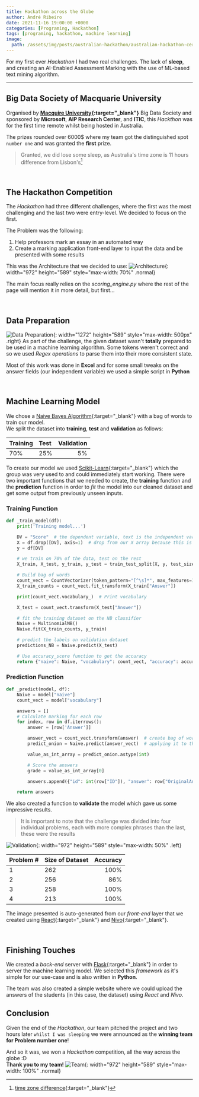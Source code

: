 ```yaml
---
title: Hackathon across the Globe
author: André Ribeiro
date: 2021-11-16 19:00:00 +0000
categories: [Programing, Hackathon]
tags: [programing, hackathon, machine learning]
image:
  path: /assets/img/posts/australian-hackathon/australian-hackathon-certificate.jpg
---
```


For my first ever *Hackathon* I had two real challenges. The lack of **sleep**, and creating an AI-Enabled Assessment Marking with the use of ML-based text mining algorithm.

***

## Big Data Society of Macquarie University

Organised by **[Macquire University][macquire ranking]{:target="_blank"}** Big Data Society and sponsored by **Microsoft**, **AIP Research Center**, and **ITIC**, this *Hackthon* was for the first time remote whilst being hosted in Australia.

The prizes rounded over 6000$ where my team got the distinguished spot `number one` and was granted the **first** prize.

> Granted, we did lose some sleep, as Australia's time zone is 11 hours difference from Lisbon's[^timezone]

<br>

## The Hackathon Competition

The *Hackathon* had three different challenges, where the first was the most challenging and the last two were entry-level.
We decided to focus on the first.

The Problem was the following: 
1. Help professors mark an essay in an automated way
2. Create a marking application front-end layer to input the data and be presented with some results

This was the Architecture that we decided to use:
![Architecture](/assets/img/posts/australian-hackathon/australian-hackathon-architecture.png){: width="972" height="589" style="max-width: 70%" .normal}

The main focus really relies on the *scoring_engine.py* where the rest of the page will mention it in more detail, but first...

<br>

## Data Preparation
  ![Data Preparation](/assets/img/posts/australian-hackathon/australian-hackathon-data-preparation.png){: width="1272" height="589" style="max-width: 500px" .right}
  As part of the challenge, the given dataset wasn't **totally** prepared to be used in a machine learning algorithm. Some tokens weren't correct and so we used *Regex operations* to parse them into their more consistent state.

  Most of this work was done in **Excel** and for some small tweaks on the answer fields (our independent variable) we used a simple script in **Python**
  
<br>

## Machine Learning Model
We chose a [Naive Bayes Algorithm][naive bayes algorithm]{:target="_blank"} with a bag of words to train our model. 
<br>We split the dataset into **training**, **test** and **validation** as follows:

| Training | Test | Validation |
|:---------|:-----|-----------:|
| 70%      | 25%  |         5% |

To create our model we used [Scikit-Learn][scikit learn]{:target="_blank"} which the group was very used to and could immediately start working. 
There were two important functions that we needed to create, the **training** function and the **prediction** function in order to *fit* the model into our cleaned dataset and get some output from previously unseen inputs.

### Training Function
```python
def _train_model(df):
    print('Training model...')

    DV = "Score"  # the dependent variable, text is the independent variable here
    X = df.drop([DV], axis=1)  # drop from our X array because this is the text data that gets trained
    y = df[DV]

    # we train on 70% of the data, test on the rest
    X_train, X_test, y_train, y_test = train_test_split(X, y, test_size=0.30)

    # Build bag of words
    count_vect = CountVectorizer(token_pattern="[^\s]*", max_features=100)
    X_train_counts = count_vect.fit_transform(X_train["Answer"])

    print(count_vect.vocabulary_)  # Print vocabulary

    X_test = count_vect.transform(X_test["Answer"])

    # fit the training dataset on the NB classifier
    Naive = MultinomialNB()
    Naive.fit(X_train_counts, y_train)

    # predict the labels on validation dataset
    predictions_NB = Naive.predict(X_test)

    # Use accuracy_score function to get the accuracy
    return {"naive": Naive, "vocabulary": count_vect, "accuracy": accuracy_score(predictions_NB, y_test) * 100}
```

### Prediction Function
```python
def _predict(model, df):
    Naive = model["naive"]
    count_vect = model["vocabulary"]

    answers = []
    # Calculate marking for each row
    for index, row in df.iterrows():
        answer = [row['Answer']]

        answer_vect = count_vect.transform(answer)  # create bag of words
        predict_onion = Naive.predict(answer_vect)  # applying it to the trained model

        value_as_int_array = predict_onion.astype(int)

        # Score the answers
        grade = value_as_int_array[0]

        answers.append({"id": int(row["ID"]), "answer": row["OriginalAnswer"], "grade": int(grade)})

    return answers
```

We also created a function to **validate** the model which gave us some impressive results.
> It is important to note that the challenge was divided into four individual problems, each with more complex phrases than the last,
> these were the results

![Validation](/assets/img/posts/australian-hackathon/australian-hackathon-validation.png){: width="972" height="589" style="max-width: 50%" .left}

| Problem # | Size of Dataset | Accuracy |
|:----------|:----------------|---------:|
| 1         | 262             |     100% |
| 2         | 256             |      86% |
| 3         | 258             |     100% |
| 4         | 213             |     100% |

The image presented is auto-generated from our *front-end* layer that we created using [React][react]{:target="_blank"} and [Nivo][nivo]{:target="_blank"}.

<br>

## Finishing Touches

We created a *back-end* server with [Flask][flask]{:target="_blank"} in order to server the machine learning model. We selected this *framework* as it's simple for our use-case and is also written in **Python**.

The team was also created a simple website where we could upload the answers of the students (in this case, the dataset) using *React* and *Nivo*.

## Conclusion

Given the end of the *Hackathon*, our team pitched the project and two hours later `whilst I was sleeping` we were announced as the **winning team for Problem number one**!

And so it was, we won a *Hackathon* competition, all the way across the globe :D 
<br>
**Thank you to my team!**
![Team](/assets/img/posts/australian-hackathon/australian-hackathon-team.png){: width="972" height="589" style="max-width: 100%" .normal}


[naive bayes algorithm]: https://www.analyticsvidhya.com/blog/2017/09/naive-bayes-explained/
[macquire ranking]: https://www.mastersportal.com/rankings-reviews/11164/macquarie-university.html
[time zone difference]: https://24timezones.com/difference/lisbon/sydney
[scikit learn]: https://scikit-learn.org/stable/
[react]: https://reactjs.org/
[nivo]: https://nivo.rocks/
[flask]: https://flask.palletsprojects.com/en/2.0.x/
[^timezone]: [time zone difference]{:target="_blank"}
